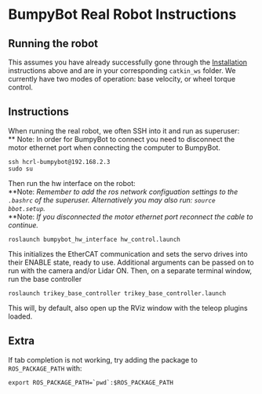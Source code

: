 # BumpyBot Real Robot Instructions

## Running the robot

This assumes you have already successfully gone through the 
[Installation](./README.md#installation) instructions above and are in your
corresponding `catkin_ws` folder.
We currently have two modes of operation: base velocity, or wheel torque control. 

## Instructions

When running the real robot, we often SSH into it and run as superuser: \
** Note: In order for BumpyBot to connect you need to disconnect the motor 
ethernet port when connecting the computer to BumpyBot.

```
ssh hcrl-bumpybot@192.168.2.3
sudo su
```


Then run the hw interface on the robot: \
**Note: _Remember to add the ros network configuation settings to the `.bashrc` of 
the superuser. Alternatively you may also run: `source bbot.setup`._ \
**Note: _If you disconnected the motor ethernet port reconnect the cable to continue._
 
```
roslaunch bumpybot_hw_interface hw_control.launch
```


This initializes the EtherCAT communication and sets the servo drives into
their ENABLE state, ready to use. Additional arguments can be passed on
to run with the camera and/or Lidar ON. Then, on a separate terminal window,
run the base controller

  ```
 roslaunch trikey_base_controller trikey_base_controller.launch
 ``` 

This will, by default, also open up the RViz window with the teleop
plugins loaded.


## Extra

If tab completion is not working, try adding the package to `ROS_PACKAGE_PATH` 
with:
```
export ROS_PACKAGE_PATH=`pwd`:$ROS_PACKAGE_PATH
```